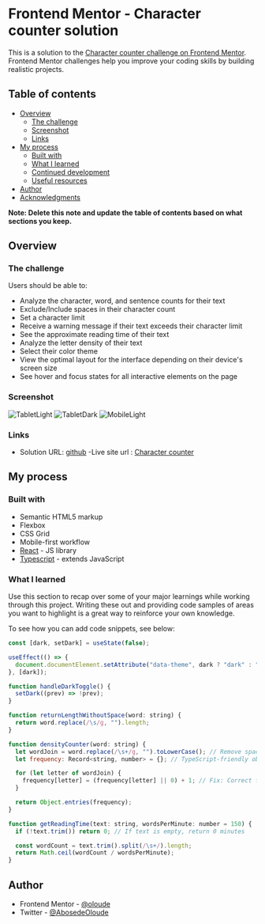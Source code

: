 # Frontend Mentor - Character counter solution

This is a solution to the [Character counter challenge on Frontend Mentor](https://www.frontendmentor.io/challenges/character-counter-znSgeWs_i6). Frontend Mentor challenges help you improve your coding skills by building realistic projects.

## Table of contents

- [Overview](#overview)
  - [The challenge](#the-challenge)
  - [Screenshot](#screenshot)
  - [Links](#links)
- [My process](#my-process)
  - [Built with](#built-with)
  - [What I learned](#what-i-learned)
  - [Continued development](#continued-development)
  - [Useful resources](#useful-resources)
- [Author](#author)
- [Acknowledgments](#acknowledgments)

**Note: Delete this note and update the table of contents based on what sections you keep.**

## Overview

### The challenge

Users should be able to:

- Analyze the character, word, and sentence counts for their text
- Exclude/Include spaces in their character count
- Set a character limit
- Receive a warning message if their text exceeds their character limit
- See the approximate reading time of their text
- Analyze the letter density of their text
- Select their color theme
- View the optimal layout for the interface depending on their device's screen size
- See hover and focus states for all interactive elements on the page

### Screenshot

![TabletLight](./public/characterCounter_TabletLight.png)
![TabletDark](./public/characterCounter_TabletDark.png)
![MobileLight](./public/characterCounter_MobileLight.png)

### Links

- Solution URL: [github](https://github.com/oloude)
  -Live site url : [Character counter](https://character-counter-site.netlify.app/)

## My process

### Built with

- Semantic HTML5 markup
- Flexbox
- CSS Grid
- Mobile-first workflow
- [React](https://reactjs.org/) - JS library
- [Typescript](https://www.typescriptlang.org/) - extends JavaScript

### What I learned

Use this section to recap over some of your major learnings while working through this project. Writing these out and providing code samples of areas you want to highlight is a great way to reinforce your own knowledge.

To see how you can add code snippets, see below:

```js
const [dark, setDark] = useState(false);

useEffect(() => {
  document.documentElement.setAttribute("data-theme", dark ? "dark" : "light");
}, [dark]);

function handleDarkToggle() {
  setDark((prev) => !prev);
}

function returnLengthWithoutSpace(word: string) {
  return word.replace(/\s/g, "").length;
}

function densityCounter(word: string) {
  let wordJoin = word.replace(/\s+/g, "").toLowerCase(); // Remove spaces correctly
  let frequency: Record<string, number> = {}; // TypeScript-friendly object

  for (let letter of wordJoin) {
    frequency[letter] = (frequency[letter] || 0) + 1; // Fix: Correct frequency calculation
  }

  return Object.entries(frequency);
}

function getReadingTime(text: string, wordsPerMinute: number = 150) {
  if (!text.trim()) return 0; // If text is empty, return 0 minutes

  const wordCount = text.trim().split(/\s+/).length;
  return Math.ceil(wordCount / wordsPerMinute);
}
```

## Author

- Frontend Mentor - [@oloude](https://www.frontendmentor.io/profile/oloude)
- Twitter - [@AbosedeOloude](https://www.twitter.com/abosedeoloude)
